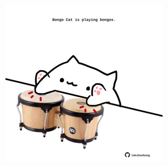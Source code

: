 <!-- built at 31/03/2025, 15:00:43 UTC -->
<p align="center">
  <img width="500" height="500" src="./ReadmeImage.svg">
</p>
